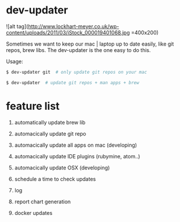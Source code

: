 # dev-updater


![alt tag](http://www.lockhart-meyer.co.uk/wp-content/uploads/2011/03/iStock_000019401068.jpg =400x200) 

Sometimes we want to keep our mac | laptop up to date easily, like git repos, brew libs. The dev-updater is the one easy to do this. 

Usage:
```bash
$ dev-updater git  # only update git repos on your mac

$ dev-updater  # update git repos + man apps + brew 
```

# feature list
 1. automatically update brew lib
 2. automacically update git repo
 3. automacically update all apps on mac (developing)
 4. automacically update IDE plugins (rubymine, atom..)
 5. automacically update OSX (developing)

 6. schedule a time to check updates
 7. log 
 8. report chart generation 
 9. docker updates
